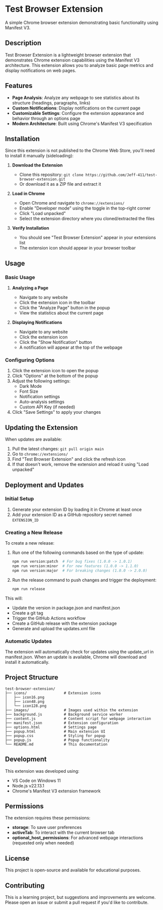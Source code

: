 # Test Browser Extension

A simple Chrome browser extension demonstrating basic functionality using Manifest V3.

## Description

Test Browser Extension is a lightweight browser extension that demonstrates Chrome extension capabilities using the Manifest V3 architecture. This extension allows you to analyze basic page metrics and display notifications on web pages.

## Features

- **Page Analysis**: Analyze any webpage to see statistics about its structure (headings, paragraphs, links)
- **Custom Notifications**: Display notifications on the current page
- **Customizable Settings**: Configure the extension appearance and behavior through an options page
- **Modern Architecture**: Built using Chrome's Manifest V3 specification

## Installation

Since this extension is not published to the Chrome Web Store, you'll need to install it manually (sideloading):

1. **Download the Extension**

   - Clone this repository: `git clone https://github.com/Jeff-411/test-browser-extension.git`
   - Or download it as a ZIP file and extract it

2. **Load in Chrome**

   - Open Chrome and navigate to `chrome://extensions/`
   - Enable "Developer mode" using the toggle in the top-right corner
   - Click "Load unpacked"
   - Select the extension directory where you cloned/extracted the files

3. **Verify Installation**
   - You should see "Test Browser Extension" appear in your extensions list
   - The extension icon should appear in your browser toolbar

## Usage

### Basic Usage

1. **Analyzing a Page**

   - Navigate to any website
   - Click the extension icon in the toolbar
   - Click the "Analyze Page" button in the popup
   - View the statistics about the current page

2. **Displaying Notifications**
   - Navigate to any website
   - Click the extension icon
   - Click the "Show Notification" button
   - A notification will appear at the top of the webpage

### Configuring Options

1. Click the extension icon to open the popup
2. Click "Options" at the bottom of the popup
3. Adjust the following settings:
   - Dark Mode
   - Font Size
   - Notification settings
   - Auto-analysis settings
   - Custom API Key (if needed)
4. Click "Save Settings" to apply your changes

## Updating the Extension

When updates are available:

1. Pull the latest changes: `git pull origin main`
2. Go to `chrome://extensions/`
3. Find "Test Browser Extension" and click the refresh icon
4. If that doesn't work, remove the extension and reload it using "Load unpacked"

## Deployment and Updates

### Initial Setup

1. Generate your extension ID by loading it in Chrome at least once
2. Add your extension ID as a GitHub repository secret named `EXTENSION_ID`

### Creating a New Release

To create a new release:

1. Run one of the following commands based on the type of update:

   ```bash
   npm run version:patch  # For bug fixes (1.0.0 -> 1.0.1)
   npm run version:minor  # For new features (1.0.0 -> 1.1.0)
   npm run version:major  # For breaking changes (1.0.0 -> 2.0.0)
   ```

2. Run the release command to push changes and trigger the deployment:
   ```bash
   npm run release
   ```

This will:

- Update the version in package.json and manifest.json
- Create a git tag
- Trigger the GitHub Actions workflow
- Create a GitHub release with the extension package
- Generate and upload the updates.xml file

### Automatic Updates

The extension will automatically check for updates using the update_url in manifest.json. When an update is available, Chrome will download and install it automatically.

## Project Structure

```
test-browser-extension/
├── icons/                 # Extension icons
│   ├── icon16.png
│   ├── icon48.png
│   └── icon128.png
├── images/                # Images used within the extension
├── background.js          # Background service worker
├── content.js             # Content script for webpage interaction
├── manifest.json          # Extension configuration
├── options.html           # Settings page
├── popup.html             # Main extension UI
├── popup.css              # Styling for popup
├── popup.js               # Popup functionality
└── README.md              # This documentation
```

## Development

This extension was developed using:

- VS Code on Windows 11
- Node.js v22.13.1
- Chrome's Manifest V3 extension framework

## Permissions

The extension requires these permissions:

- **storage**: To save user preferences
- **activeTab**: To interact with the current browser tab
- **optional_host_permissions**: For advanced webpage interactions (requested only when needed)

## License

This project is open-source and available for educational purposes.

## Contributing

This is a learning project, but suggestions and improvements are welcome. Please open an issue or submit a pull request if you'd like to contribute.
